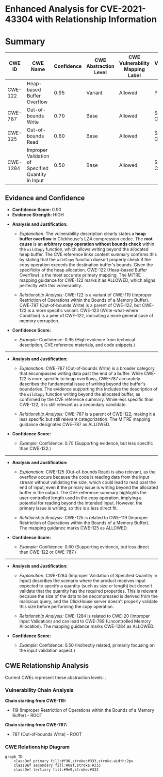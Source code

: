 # Enhanced Analysis for CVE-2021-43304 with Relationship Information

# Summary
| CWE ID | CWE Name | Confidence | CWE Abstraction Level | CWE Vulnerability Mapping Label | CWE-Vulnerability Mapping Notes |
|---|---|---|---|---|---|
| CWE-122 | Heap-based Buffer Overflow | 0.95 | Variant | Allowed | Primary CWE |
| CWE-787 | Out-of-bounds Write | 0.70 | Base | Allowed | Secondary Candidate |
| CWE-125 | Out-of-bounds Read | 0.60 | Base | Allowed | Secondary Candidate |
| CWE-1284 | Improper Validation of Specified Quantity in Input | 0.50 | Base | Allowed | Secondary Candidate |

## Evidence and Confidence

*   **Confidence Score:** 0.90
*   **Evidence Strength:** HIGH

- **Analysis and Justification:**  
  - *Explanation:* The vulnerability description clearly states a **heap buffer overflow** in Clickhouse's LZ4 compression codec. The **root cause** is an **arbitrary copy operation without bounds check** within the `wildCopy` function, which allows writing beyond the allocated heap buffer. The CVE reference links content summary confirms this by stating that the `wildCopy` function doesn't properly check if the copy operation exceeds the destination buffer's bounds. Given the specificity of the heap allocation, CWE-122 (Heap-based Buffer Overflow) is the most accurate primary mapping. The MITRE mapping guidance for CWE-122 marks it as ALLOWED, which aligns perfectly with this vulnerability.

  - *Relationship Analysis:* CWE-122 is a variant of CWE-119 (Improper Restriction of Operations within the Bounds of a Memory Buffer). CWE-787 (Out-of-bounds Write) is a parent of CWE-122, but CWE-122 is a more specific variant. CWE-123 (Write-what-where Condition) is a peer of CWE-122, indicating a more general case of memory corruption.

- **Confidence Score:**  
  - *Example:* Confidence: 0.95 (High evidence from technical description, CVE reference materials, and code snippets.)

---
- **Analysis and Justification:**  
  - *Explanation:* CWE-787 (Out-of-bounds Write) is a broader category that encompasses writing data past the end of a buffer. While CWE-122 is more specific to heap overflows, CWE-787 accurately describes the fundamental issue of writing beyond the buffer's boundaries. The evidence supporting this includes the description of the `wildCopy` function writing beyond the allocated buffer, as confirmed by the CVE reference summary. While less specific than CWE-122, it is still relevant as a secondary candidate.

  - *Relationship Analysis:* CWE-787 is a parent of CWE-122, making it a less specific but still relevant categorization. The MITRE mapping guidance designates CWE-787 as ALLOWED.

- **Confidence Score:**  
  - *Example:* Confidence: 0.70 (Supporting evidence, but less specific than CWE-122.)

---
- **Analysis and Justification:**  
  - *Explanation:* CWE-125 (Out-of-bounds Read) is also relevant, as the overflow occurs because the code is reading data from the input stream without validating the size, which could lead to read past the end of input, even if the primary issue is writing beyond the allocated buffer in the output. The CVE reference summary highlights the user-controlled length used in the copy operation, implying a potential for reading beyond the intended input. However, the primary issue is writing, so this is a less direct fit.

  - *Relationship Analysis:* CWE-125 is related to CWE-119 (Improper Restriction of Operations within the Bounds of a Memory Buffer). The mapping guidance marks CWE-125 as ALLOWED.

- **Confidence Score:**  
  - *Example:* Confidence: 0.60 (Supporting evidence, but less direct than CWE-122 or CWE-787.)

---
- **Analysis and Justification:**  
  - *Explanation:* CWE-1284 (Improper Validation of Specified Quantity in Input) describes the scenario where the product receives input expected to specify a quantity (such as size or length) but doesn't validate that the quantity has the required properties. This is relevant because the size of the data to be decompressed is derived from the malicious query, and the ClickHouse server doesn't properly validate this size before performing the copy operation.

  - *Relationship Analysis:* CWE-1284 is related to CWE-20 (Improper Input Validation) and can lead to CWE-789 (Uncontrolled Memory Allocation). The mapping guidance marks CWE-1284 as ALLOWED.

- **Confidence Score:**  
  - *Example:* Confidence: 0.50 (Indirectly related, primarily focusing on the input validation aspect.)


## CWE Relationship Analysis

Current CWEs represent these abstraction levels: .


### Vulnerability Chain Analysis

**Chain starting from CWE-119:**
- 119 (Improper Restriction of Operations within the Bounds of a Memory Buffer) - ROOT


**Chain starting from CWE-787:**
- 787 (Out-of-bounds Write) - ROOT



### CWE Relationship Diagram

```mermaid
graph TD
    classDef primary fill:#f96,stroke:#333,stroke-width:2px
    classDef secondary fill:#69f,stroke:#333
    classDef tertiary fill:#9e9,stroke:#333
```
